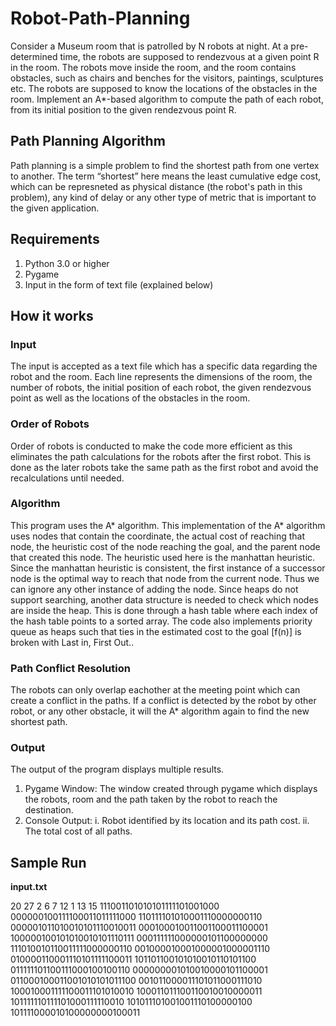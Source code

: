 # Robot-Path-Planning
Consider a Museum room that is patrolled by N robots at night.  At a pre-determined time,  the robots are supposed to rendezvous at a given point R in the room.  The robots move inside the room, and the room contains obstacles,  such as chairs and benches for the visitors,  paintings,  sculptures etc.  The robots are supposed to know the locations of the obstacles in the room. Implement  an A*-based  algorithm  to  compute  the  path  of  each  robot,  from  its  initial  position  to  the  given rendezvous point R.

## Path Planning Algorithm
Path planning is a simple problem to find the shortest path from one vertex to another. The term “shortest” here means the least cumulative edge cost, which can be represneted as physical distance (the robot's path in this problem), any kind of delay or any other type of metric that is important to the given application.

## Requirements
1. Python 3.0 or higher
2. Pygame
3. Input in the form of text file (explained below)

## How it works
### Input
The input is accepted as a text file which has a specific data regarding the robot and the room. Each line represents the dimensions of the room, the number of robots, the initial position of each robot, the given rendezvous point as well as the locations of the obstacles in the room.
### Order of Robots
Order of robots is conducted to make the code more efficient as this eliminates the path calculations for the robots after the first robot. This is done as the later robots take the same path as the first robot and avoid the recalculations until needed.
### Algorithm
This program uses the A* algorithm. This implementation of the A* algorithm uses nodes that contain the coordinate, the actual cost of reaching that node, the heuristic cost of the node reaching the goal, and the parent node that created this node. 
The heuristic used here is the manhattan heuristic. Since the manhattan heuristic is consistent, the first instance of a successor node is the optimal way to reach that node from the current node. Thus we can ignore any other instance of adding the node. Since heaps do not support searching, another data structure is needed to check which nodes are inside the heap. This is done through a hash table where each index of the hash table points to a sorted array.
The code also implements priority queue as heaps such that ties in the estimated cost to the goal [f(n)] is broken with Last in, First Out..
### Path Conflict Resolution
The robots can only overlap eachother at the meeting point which can create a conflict in the paths. If a conflict is detected by the robot by other robot, or any other obstacle, it will the A* algorithm again to find the new shortest path.
### Output
The output of the program displays multiple results. 
1. Pygame Window: The window created through pygame which displays the robots, room and the path taken by the robot to reach the destination.
2. Console Output: i. Robot identified by its location and its path cost.
                   ii. The total cost of all paths.

## Sample Run
**input.txt**

20 27
2
6 7
12 1
13 15
111001101010101111101001000
000000100111100011011111000
110111101010001110000000110
000001011010010101110010011
000100010011001100011100001
100000100101010010101110111
000111111000000101100000000
111010010110011111000000110
001000010001000001000001110
010000110001110101111100011
101101100101010010110101100
011111101100111000100100110
000000001010010000101100001
011000100011001010101011100
001011000011101011000111010
100010001111100011101010010
100011011100110010010000011
101111110111101000111110010
101011101001001110100000100
101111000010100000000100011


